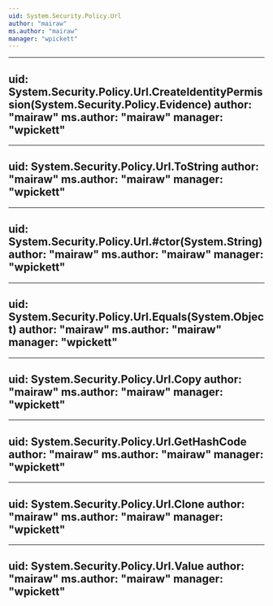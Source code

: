 ```yaml
---
uid: System.Security.Policy.Url
author: "mairaw"
ms.author: "mairaw"
manager: "wpickett"
---
```


---
uid: System.Security.Policy.Url.CreateIdentityPermission(System.Security.Policy.Evidence)
author: "mairaw"
ms.author: "mairaw"
manager: "wpickett"
---

---
uid: System.Security.Policy.Url.ToString
author: "mairaw"
ms.author: "mairaw"
manager: "wpickett"
---

---
uid: System.Security.Policy.Url.#ctor(System.String)
author: "mairaw"
ms.author: "mairaw"
manager: "wpickett"
---

---
uid: System.Security.Policy.Url.Equals(System.Object)
author: "mairaw"
ms.author: "mairaw"
manager: "wpickett"
---

---
uid: System.Security.Policy.Url.Copy
author: "mairaw"
ms.author: "mairaw"
manager: "wpickett"
---

---
uid: System.Security.Policy.Url.GetHashCode
author: "mairaw"
ms.author: "mairaw"
manager: "wpickett"
---

---
uid: System.Security.Policy.Url.Clone
author: "mairaw"
ms.author: "mairaw"
manager: "wpickett"
---

---
uid: System.Security.Policy.Url.Value
author: "mairaw"
ms.author: "mairaw"
manager: "wpickett"
---

